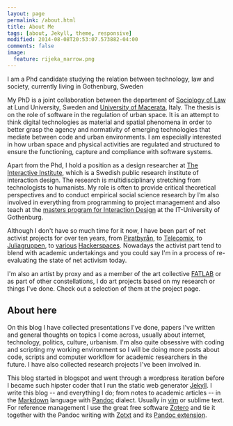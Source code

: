 ```yaml
---
layout: page
permalink: /about.html
title: About Me
tags: [about, Jekyll, theme, responsive]
modified: 2014-08-08T20:53:07.573882-04:00
comments: false
image:
  feature: rijeka_narrow.png
---
```


I am a Phd candidate studying the relation between technology, law and society, currently living in Gothenburg, Sweden

My PhD is a joint collaboration between the department of [Sociology of Law](http://www.soclaw.lu.se/magnus-eriksson) at Lund University, Sweden and [University of Macerata](http://www.unimc.it/en), Italy. The thesis is on the role of software in the regulation of urban space. It is an attempt to think digital technologies as material and spatial phenomena in order to better grasp the agency and normativity of emerging technologies that mediate between code and urban environments. I am especially interested in how urban space and physical activities are regulated and structured to ensure the functioning, capture and compliance with software systems.

Apart from the Phd, I hold a position as a design researcher at [The Interactive Institute](https://www.tii.se/people/magnus-eriksson), which is a Swedish public research institute of interaction design. The research is multidisciplinary stretching from technologists to humanists. My role is often to provide critical theoretical perspectives and to conduct empirical social science research by I’m also involved in everything from programming to project management and also teach at the [masters program for Interaction Design](http://ixdcth.se/) at the IT-University of Gothenburg.

Although I don't have so much time for it now, I have been part of net activist projects for over ten years, from [Piratbyrån](http://en.wikipedia.org/wiki/Piratbyr%C3%A5n), to [Telecomix](http://en.wikipedia.org/wiki/Telecomix), to [Juliagruppen](https://twitter.com/Juliagruppen), to [various](http://forskningsavd.se/) [Hackerspaces](http://gbg.hackerspace.se/). Nowadays the activist part tend to blend with academic undertakings and you could say I'm in a process of re-evaluating the state of net activism today.

I'm also an artist by proxy and as a member of the art collective [FATLAB](http://fffff.at/) or as part of other constellations, I do art projects based on my research or things I've done. Check out a selection of them at the project page.

## About here

On this blog I have collected presentations I've done, papers I've written and general thoughts on topics I come across, usually about internet, technology, politics, culture, urbanism.  I'm also quite obsessive with coding and scripting my working environment so I will be doing more posts about code, scripts and computer workflow for academic researchers  in the future. I have also collected research projects I've been involved in.

This blog started in blogspot and went through a wordpress iteration before I became such hipster coder that I run the static web generator [Jekyll](http://jekyllrb.com/). I write this blog -- and everything I do; from notes to academic articles -- in the [Markdown](http://daringfireball.net/projects/markdown/)  language with [Pandoc](http://johnmacfarlane.net/pandoc/README.html) dialect. Usually in [vim](https://github.com/blay/dotfiles/blob/master/vimrc) or sublime text. For reference management I use the great free software [Zotero](https://www.zotero.org/magnu.se) and tie it together with the Pandoc writing with [Zotxt](https://bitbucket.org/egh/zotxt) and its [Pandoc extension](https://pypi.python.org/pypi/pandoc-zotxt/0.1.11). 
